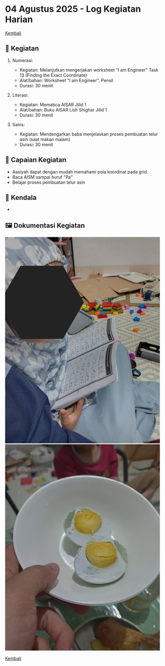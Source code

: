# 04 Agustus 2025 - Log Kegiatan Harian
[Kembali](readme.md)

## 📌 Kegiatan
1. Numerasi:
   - Kegiatan: Melanjutkan mengerjakan worksheet "I am Engineer" Task 13 (Finding the Exact Coordinate)
   - Alat/bahan: Worksheet "I am Engineer", Pensil
   - Durasi: 30 menit

2. Literasi:
   - Kegiatan: Memabca AISAR Jilid 1
   - Alat/bahan: Buku AISAR Lish Shighar Jilid 1
   - Durasi: 30 menit

3. Sains:
   - Kegiatan: Mendengarkan baba menjelaskan proses pembuatan telur asin (saat makan malam)
   - Durasi: 30 menit

## 🎯 Capaian Kegiatan
- Aasiyah dapat dengan mudah memahami pola koordinat pada grid.
- Baca AISM sampai huruf "Pa"
- Belajar proses pembuatan telur asin

## 🚧 Kendala
- 

## 🖼️ Dokumentasi Kegiatan
![Aisar](img/20250805-aisar.jpeg)
![Telur Asin](img/20250805-telurasin.jpeg)

[Kembali](readme.md)